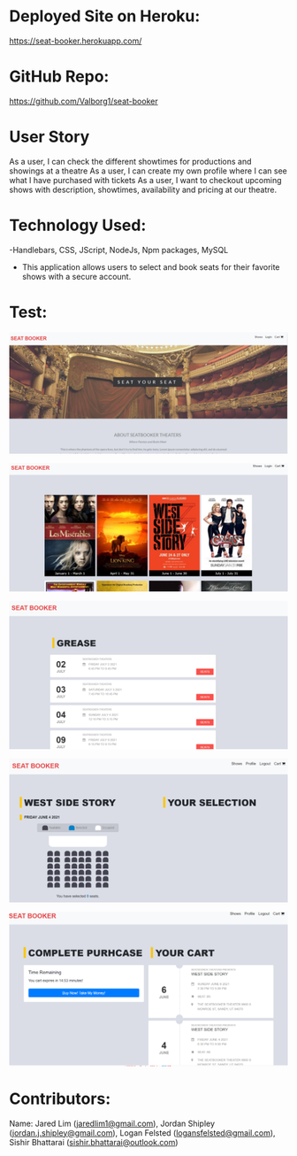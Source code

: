 # Deployed Site on Heroku:

https://seat-booker.herokuapp.com/

# GitHub Repo:

https://github.com/Valborg1/seat-booker

# User Story

As a user, I can check the different showtimes for productions and showings at a theatre
As a user, I can create my own profile where I can see what I  have purchased with tickets
As a user, I want to checkout upcoming shows with description, showtimes, availability and pricing at our theatre. 


# Technology Used:
-Handlebars, CSS, JScript, NodeJs, Npm packages, MySQL
- This application allows users to select and book seats for their favorite shows with a secure account. 


# Test:

![](./assets/Capture1.PNG)


  ![](./assets/Capture2.PNG)


  ![](./assets/Capture3.PNG)
  
  
  ![](./assets/Capture4.PNG)
  
  
  ![](./assets/Capture5.PNG)

# Contributors:

Name: Jared Lim (jaredlim1@gmail.com), Jordan Shipley (jordan.j.shipley@gmail.com), Logan Felsted (logansfelsted@gmail.com), Sishir Bhattarai (sishir.bhattarai@outlook.com)
